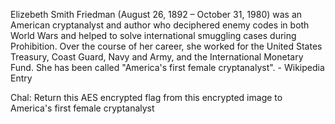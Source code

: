 Elizebeth Smith Friedman (August 26, 1892 – October 31, 1980) was an American cryptanalyst and author who deciphered enemy codes in both World Wars and helped to solve international smuggling cases during Prohibition. Over the course of her career, she worked for the United States Treasury, Coast Guard, Navy and Army, and the International Monetary Fund. She has been called "America's first female cryptanalyst". - Wikipedia Entry

Chal: Return this AES encrypted flag from this encrypted image to America's first female cryptanalyst
